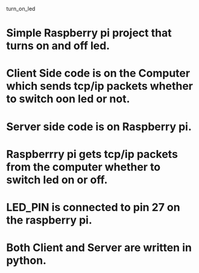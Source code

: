 turn_on_led
# Simple Raspberry pi project that turns on and off led.
# Client Side code is on the Computer which sends tcp/ip packets whether to switch oon led or not.
# Server side code is on Raspberry pi.
# Raspberrry pi gets tcp/ip packets from the computer whether to switch led on or off.
# LED_PIN is connected to pin 27 on the raspberry pi.
# Both Client and Server are written in python.
